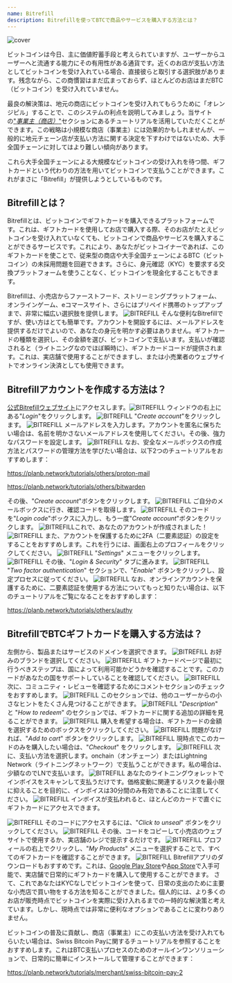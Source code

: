 ```yaml
---
name: Bitrefill
description: Bitrefillを使ってBTCで商品やサービスを購入する方法とは？
---
```

![cover](assets/cover.webp)

ビットコインは今日、主に価値貯蓄手段と考えられていますが、ユーザーからユーザーへと流通する能力にその有用性がある通貨です。近くのお店が支払い方法としてビットコインを受け入れている場合、直接彼らと取引する選択肢があります。残念ながら、この商慣習はまだ広まっておらず、ほとんどのお店はまだBTC（ビットコイン）を受け入れていません。

最良の解決策は、地元の商店にビットコインを受け入れてもらうために「オレンジピル」することで、このシステムの利点を説明してみましょう。当サイトの["*事業主（商店）*"](https://planb.network/tutorials/merchant)セクションにあるチュートリアルを活用していただくことができます。この戦略は小規模な商店（事業主）には効果的かもしれませんが、一般的に地元チェーン店が支払い方法に関する決定を下すわけではないため、大手全国チェーンに対してはより難しい傾向があります。

これら大手全国チェーンによる大規模なビットコインの受け入れを待つ間、ギフトカードという代わりの方法を用いてビットコインで支払うことができます。これがまさに「Bitrefill」が提供しようとしているものです。

## Bitrefillとは？

Bitrefillとは、ビットコインでギフトカードを購入できるプラットフォームです。これは、ギフトカードを使用してお店で購入する際、そのお店がたとえビットコインを受け入れていなくても、ビットコインで商品やサービスを購入することができるサービスです。これにより、あなたがビットコイナーであれば、このギフトカードを使ことで、従来型の商店や大手全国チェーンによるBTC（ビットコイン）の未採用問題を回避できます。さらに、身元確認（KYC）を要求する交換プラットフォームを使うことなく、ビットコインを現金化することもできます。

Bitrefillは、小売店からファーストフード、ストリーミングプラットフォーム、オンラインゲーム、eコマースサイト、さらにはプリペイド携帯のトップアップまで、非常に幅広い選択肢を提供します。
![BITREFILL](assets/notext/01.webp)
そんな便利なBitrefillですが、使い方はとても簡単です。アカウントを開設するには、メールアドレスを提供するだけでよいので、あなたの身元を明かす必要はありません。ギフトカードの種類を選択し、その金額を選び、ビットコインで支払います。支払いが確認されると（ライトニングなのでほぼ瞬時に）、ギフトカードコードが提供されます。これは、実店舗で使用することができますし、または小売業者のウェブサイトでオンライン決済としても使用できます。

## Bitrefillアカウントを作成する方法は？
[公式Bitrefillウェブサイト](https://www.bitrefill.com)にアクセスします。![BITREFILL](assets/notext/02.webp)
ウィンドウの右上にある"*Login*"をクリックします。
![BITREFILL](assets/notext/03.webp)
"*Create account*"をクリックします。
![BITREFILL](assets/notext/04.webp)
メールアドレスを入力します。アカウントを匿名に保ちたい場合は、名前を明かさないメールアドレスを使用してください。その後、強力なパスワードを設定します。
![BITREFILL](assets/notext/05.webp)
なお、安全なメールボックスの作成方法とパスワードの管理方法を学びたい場合は、以下2つのチュートリアルをおすすめします：

https://planb.network/tutorials/others/proton-mail

https://planb.network/tutorials/others/bitwarden

その後、"*Create account*"ボタンをクリックします。
![BITREFILL](assets/notext/06.webp)
ご自分のメールボックスに行き、確認コードを取得します。
![BITREFILL](assets/notext/07.webp)
そのコードを"*Login code*"ボックスに入力し、もう一度"*Create account*"ボタンをクリックします。
![BITREFILL](assets/notext/08.webp)これで、あなたのアカウントが作成されました！
![BITREFILL](assets/notext/09.webp)
また、アカウントを保護するために2FA（二要素認証）の設定をすることをおすすめします。これを行うには、画面右上のプロフィールをクリックしてください。
![BITREFILL](assets/notext/10.webp)
"*Settings*" メニューをクリックします。
![BITREFILL](assets/notext/11.webp)
その後、"*Login & Security*" タブに進みます。
![BITREFILL](assets/notext/12.webp)
"*Two factor authentication*" セクションで、"*Enable*" ボタンをクリックし、設定プロセスに従ってください。
![BITREFILL](assets/notext/13.webp)
なお、オンラインアカウントを保護するために、二要素認証を使用する方法についてもっと知りたい場合は、以下のチュートリアルをご覧になることをおすすめします：

https://planb.network/tutorials/others/authy

## BitrefillでBTCギフトカードを購入する方法は？

左側から、製品またはサービスのドメインを選択できます。
![BITREFILL](assets/notext/14.webp)
お好みのブランドを選択してください。
![BITREFILL](assets/notext/15.webp)
ギフトカードページで最初に行うべきステップは、国によって利用可能かどうかを確認することです。このカードがあなたの国をサポートしていることを確認してください。
![BITREFILL](assets/notext/16.webp)
次に、コミュニティ・レビューを確認するためにコメントセクションのチェックをおすすめします。
![BITREFILL](assets/notext/17.webp)
このセクションでは、他のユーザーからの小さなヒントをたくさん見つけることができます。
![BITREFILL](assets/notext/18.webp)
"*Description*" と "*How to redeem*" のセクションでは、ギフトカードに関する追加の詳細を見ることができます。 ![BITREFILL](assets/notext/19.webp)
購入を希望する場合は、ギフトカードの金額を選択するためのボックスをクリックしてください。
![BITREFILL](assets/notext/20.webp)
問題がなければ、"*Add to cart*" ボタンをクリックします。
![BITREFILL](assets/notext/21.webp)
現時点でこのカードのみを購入したい場合は、"*Checkout*" をクリックします。
![BITREFILL](assets/notext/22.webp)
次に、支払い方法を選択します。onchain（オンチェーン）またはLightning Network（ライトニングネットワーク）で支払うことができます。私の場合は、少額なのでLNで支払います。
![BITREFILL](assets/notext/23.webp)
あなたのライトニングウォレットでインボイスをスキャンして支払うだけです。価格変動に関連するリスクを最小限に抑えることを目的に、インボイスは30分間のみ有効であることに注意してください。
![BITREFILL](assets/notext/24.webp)
インボイスが支払われると、ほとんどのカードで直ぐにギフトカードにアクセスできます。

![BITREFILL](assets/notext/25.webp)
そのコードにアクセスするには、"*Click to unseal*" ボタンをクリックしてください。
![BITREFILL](assets/notext/26.webp)
その後、コードをコピーして小売店のウェブサイトで使用するか、実店舗のレジで提示するだけです。
![BITREFILL](assets/notext/27.webp)
プロフィールの右上でクリックし、"*My Products*" メニューを選択することで、すべてのギフトカードを確認することができます。
![BITREFILL](assets/notext/28.webp)
Bitrefillアプリのダウンロードもおすすめです。これは、[Google Play Store](https://play.google.com/store/apps/details?id=com.bitrefill.app)や[App Store](https://apps.apple.com/in/app/bitrefill/id1378102623)で入手可能で、実店舗で日常的にギフトカードを購入して使用することができます。
さて、これであなたはKYCなしでビットコインを使って、日常の支出のために主要な小売店で買い物をする方法を知ることができました。個人的には、より多くのお店が販売時点でビットコインを実際に受け入れるまでの一時的な解決策と考えています。しかし、現時点では非常に便利なオプションであることに変わりありません。

ビットコインの普及に貢献し、商店（事業主）にこの支払い方法を受け入れてもらいたい場合は、Swiss Bitcoin Payに関するチュートリアルを参照することをおすすめします。これはBTC支払いプロセスのためのオールインワンソリューションで、日常的に簡単にインストールして管理することができます：

https://planb.network/tutorials/merchant/swiss-bitcoin-pay-2
